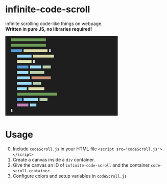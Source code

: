 # infinite-code-scroll
infinite scrolling code-like things on webpage.  
**Written in pure JS, no libraries required!**

![](demo.gif)


# Usage
0. Include `codeScroll.js` in your HTML file `<script src="codeScroll.js"></script>`
1. Create a canvas inside a `div` container.
2. Give the canvas an ID of `infinite-code-scroll` and the container `code-scroll-container`.
3. Configure colors and setup variables in `codeScroll.js`

